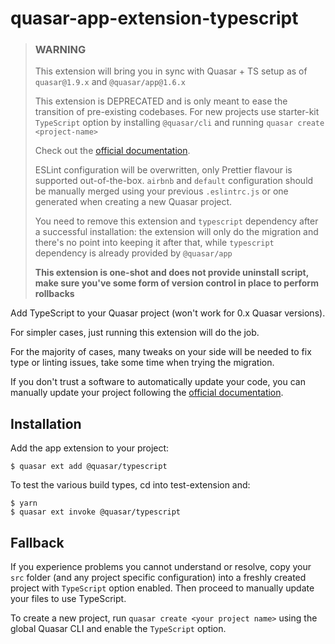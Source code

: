 <!-- This file is duplicated into '/extension' to make it visible on NPM publication -->

# quasar-app-extension-typescript

> ### WARNING
>
> This extension will bring you in sync with Quasar + TS setup as of `quasar@1.9.x` and `@quasar/app@1.6.x`
>
> This extension is DEPRECATED and is only meant to ease the transition of pre-existing codebases. For new projects use starter-kit `TypeScript` option by installing `@quasar/cli` and running `quasar create <project-name>`
>
> Check out the [official documentation](https://quasar.dev/quasar-cli/installation).
>
> ESLint configuration will be overwritten, only Prettier flavour is supported out-of-the-box.
> `airbnb` and `default` configuration should be manually merged using your previous `.eslintrc.js` or one generated when creating a new Quasar project.
>
> You need to remove this extension and `typescript` dependency after a successful installation: the extension will only do the migration and there's no point into keeping it after that, while `typescript` dependency is already provided by `@quasar/app`
>
> **This extension is one-shot and does not provide uninstall script, make sure you've some form of version control in place to perform rollbacks**

Add TypeScript to your Quasar project (won't work for 0.x Quasar versions).

For simpler cases, just running this extension will do the job.

For the majority of cases, many tweaks on your side will be needed to fix type or linting issues, take some time when trying the migration.

If you don't trust a software to automatically update your code, you can manually update your project following the [official documentation](https://quasar.dev/quasar-cli/cli-documentation/supporting-ts#Installation-of-TypeScript-Support).

## Installation

Add the app extension to your project:

```shell
$ quasar ext add @quasar/typescript
```

To test the various build types, cd into test-extension and:

```
$ yarn
$ quasar ext invoke @quasar/typescript
```

## Fallback

If you experience problems you cannot understand or resolve, copy your `src` folder (and any project specific configuration) into a freshly created project with `TypeScript` option enabled.
Then proceed to manually update your files to use TypeScript.

To create a new project, run `quasar create <your project name>` using the global Quasar CLI and enable the `TypeScript` option.
